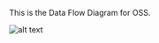 This is the Data Flow Diagram for OSS.


![alt text](https://cloud.githubusercontent.com/assets/9740504/18647657/9a4c609e-7e7c-11e6-9c7a-1d6b37e4ce38.png)

